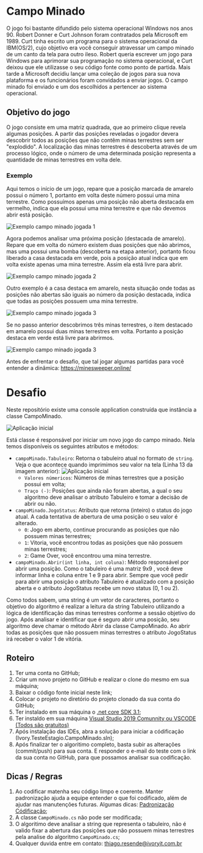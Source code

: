 # Campo Minado
O jogo foi bastante difundido pelo sistema operacional Windows nos anos 90.
Robert Donner e Curt Johnson foram contratados pela Microsoft em 1989. Curt tinha escrito um programa para o sistema operacional da IBM(OS/2), cujo objetivo era você conseguir atravessar um campo minado de um canto da tela para outro ileso. Robert queria escrever um jogo para Windows para aprimorar sua programação no sistema operacional, e Curt deixou que ele utilizasse o seu código fonte como ponto de partida. Mais tarde a Microsoft decidiu lançar uma coleção de jogos para sua nova plataforma e os funcionários foram convidados a enviar jogos. O campo minado foi enviado e um dos escolhidos a pertencer ao sistema operacional.

## Objetivo do jogo
O jogo consiste em uma matriz quadrada, que ao primeiro clique revela algumas posições. A partir das posições reveladas o jogador devera descobrir todos as posições que não contêm minas terrestres sem ser "explodido". A localização das minas terrestres é descoberta através de um processo lógico, onde o número de uma determinada posição representa a quantidade de minas terrestres em volta dele.

### **Exemplo**

Aqui temos o início de um jogo, repare que a posição marcada de amarelo possui o número 1, portanto em volta deste número possui uma mina terrestre. Como possuímos apenas uma posição não aberta destacada em vermelho, indica que ela possui uma mina terrestre e que não devemos abrir está posição.

![Exemplo campo minado jogada 1](https://github.com/ivory-it/ivoryit-testeestagio-campo-minado/blob/master/1.png)

Agora podemos analisar uma próxima posição (destacada de amarelo). Repare que em volta do número existem duas posições que não abrimos, mas uma possui uma bomba (descoberta na etapa anterior), portanto ficou liberado a casa destacada em verde, pois a posição atual indica que em volta existe apenas uma mina terrestre. Assim ela está livre para abrir.

![Exemplo campo minado jogada 2](https://github.com/ivory-it/ivoryit-testeestagio-campo-minado/blob/master/2.png)

Outro exemplo é a casa destaca em amarelo, nesta situação onde todas as posições não abertas são iguais ao número da posição destacada, indica que todas as posições possuem uma mina terrestre.

![Exemplo campo minado jogada 3](https://github.com/ivory-it/ivoryit-testeestagio-campo-minado/blob/master/3.png)

Se no passo anterior descobrimos três minas terrestres, o item destacado em amarelo possui duas minas terrestres em volta. Portanto a posição destaca em verde está livre para abrirmos.

![Exemplo campo minado jogada 3](https://github.com/ivory-it/ivoryit-testeestagio-campo-minado/blob/master/4.png)

Antes de enfrentar o desafio, que tal jogar algumas partidas para você entender a dinâmica: https://minesweeper.online/

# Desafio
Neste repositório existe uma console application construída que instância a classe CampoMinado.

![Aplicação inicial](https://github.com/ivory-it/ivoryit-testeestagio-campo-minado/blob/master/5.png)

Está classe é responsável por iniciar um novo jogo do campo minado. Nela temos disponíveis os seguintes atributos e métodos:

 - `campoMinado.Tabuleiro`: Retorna o tabuleiro atual no formato de `string`. Veja o que acontece quando imprimimos seu valor na tela (Linha 13 da imagem anterior):
![Aplicação inicial](https://github.com/ivory-it/ivoryit-testeestagio-campo-minado/blob/master/6.png) 
    - `Valores númericos`: Números de minas terrestres que a posição possui em volta;
    - `Traço (-)`: Posições que ainda não foram abertas, a qual o seu algoritmo deve analisar o atributo Tabuleiro e tomar a decisão de abrir ou não.
- `campoMinado.JogoStatus`: Atributo que retorna (inteiro) o status do jogo atual. A cada tentativa de abertura de uma posição o seu valor é alterado.
    - `0`: Jogo em aberto, continue procurando as posições que não possuem minas terrestres;
    - `1`: Vitoria, você encontrou todas as posições que não possuem minas terrestres;
    - `2`: Game Over, você encontrou uma mina terrestre.
- `campoMinado.Abrir(int linha, int coluna)`: Método responsável por abrir uma posição. Como o tabuleiro é uma matriz 9x9 , você deve informar linha e coluna entre 1 e 9 para abrir. Sempre que você pedir para abrir uma posição o atributo Tabuleiro é atualizado com a posição aberta e o atributo JogoStatus recebe um novo status (0, 1 ou 2). 

Como todos sabem, uma string é um vetor de caracteres, portanto o objetivo do algoritmo é realizar a leitura da string Tabuleiro utilizando a lógica de identificação das minas terrestres conforme a sessão objetivo do jogo. Após analisar e identificar que é seguro abrir uma posição, seu algoritmo deve chamar o método Abrir da classe CampoMinado. Ao abrir todas as posições que não possuem minas terrestres o atributo JogoStatus irá receber o valor 1 de vitória.

## Roteiro
1. Ter uma conta no GitHub;
2. Criar um novo projeto no GitHub e realizar o clone do mesmo em sua máquina;
3. Baixar o código fonte inicial neste link;
4. Colocar o projeto no diretório do projeto clonado da sua conta do GitHub;
5. Ter instalado em sua máquina o [.net core SDK 3.1](https://dotnet.microsoft.com/download/dotnet-core/thank-you/sdk-3.1.201-windows-x64-installer);
6. Ter instaldo em sua máquina [Visual Studio 2019 Comunnity ou VSCODE (Todos são gratuitos)](https://visualstudio.microsoft.com/pt-br/)
7. Após instalação das IDEs, abra a solução para iniciar a códificação (Ivory.TesteEstagio.CampoMinado.sln);
8. Após finalizar ter o algoritimo completo, basta subir as alterações (commit/push) para sua conta. E responder o e-mail do teste com o link da sua conta no GitHub, para que possamos analisar sua codificação.

## Dicas / Regras
1. Ao codificar matenha seu código limpo e coerente. Manter padronização ajuda a equipe entender o que foi codificado, além de ajudar nas manutenções futuras. Algumas dicas: [Padronização Códificação](https://github.com/ivory-it/ivoryit-testeestagio-detetive/wiki/Padroniza%C3%A7%C3%A3o-codifica%C3%A7%C3%A3o);
2. A classe `CampoMinado.cs` não pode ser modificada;
3. O algoritimo deve analisar a string que representa o tabuleiro, não é valido fixar a abertura das posições que não possuem minas terrestres pela analise do algoritmo `CampoMinado.cs`;
4. Qualquer duvida entre em contato: thiago.resende@ivoryit.com.br
